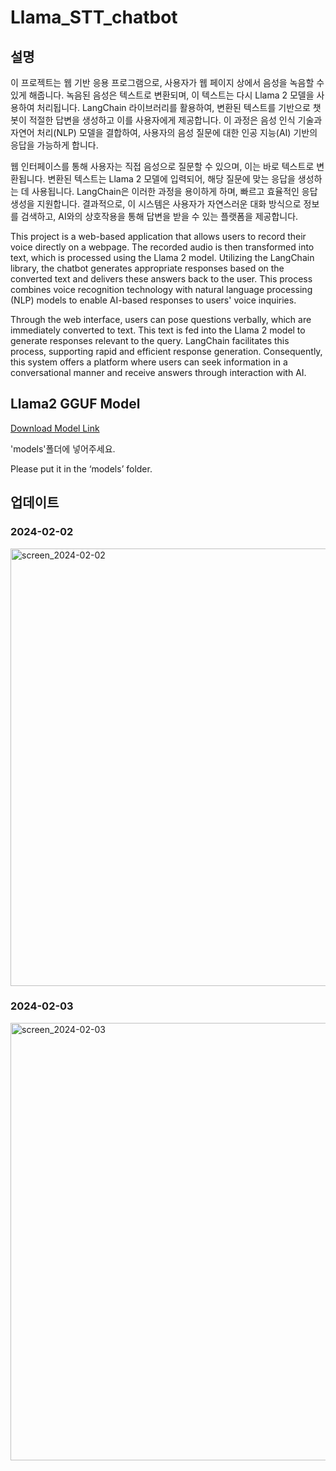 # Llama_STT_chatbot
## 설명
이 프로젝트는 웹 기반 응용 프로그램으로, 사용자가 웹 페이지 상에서 음성을 녹음할 수 있게 해줍니다. 녹음된 음성은 텍스트로 변환되며, 이 텍스트는 다시 Llama 2 모델을 사용하여 처리됩니다. LangChain 라이브러리를 활용하여, 변환된 텍스트를 기반으로 챗봇이 적절한 답변을 생성하고 이를 사용자에게 제공합니다. 이 과정은 음성 인식 기술과 자연어 처리(NLP) 모델을 결합하여, 사용자의 음성 질문에 대한 인공 지능(AI) 기반의 응답을 가능하게 합니다.

웹 인터페이스를 통해 사용자는 직접 음성으로 질문할 수 있으며, 이는 바로 텍스트로 변환됩니다. 변환된 텍스트는 Llama 2 모델에 입력되어, 해당 질문에 맞는 응답을 생성하는 데 사용됩니다. LangChain은 이러한 과정을 용이하게 하며, 빠르고 효율적인 응답 생성을 지원합니다. 결과적으로, 이 시스템은 사용자가 자연스러운 대화 방식으로 정보를 검색하고, AI와의 상호작용을 통해 답변을 받을 수 있는 플랫폼을 제공합니다.

This project is a web-based application that allows users to record their voice directly on a webpage. The recorded audio is then transformed into text, which is processed using the Llama 2 model. Utilizing the LangChain library, the chatbot generates appropriate responses based on the converted text and delivers these answers back to the user. This process combines voice recognition technology with natural language processing (NLP) models to enable AI-based responses to users' voice inquiries.

Through the web interface, users can pose questions verbally, which are immediately converted to text. This text is fed into the Llama 2 model to generate responses relevant to the query. LangChain facilitates this process, supporting rapid and efficient response generation. Consequently, this system offers a platform where users can seek information in a conversational manner and receive answers through interaction with AI.

## Llama2 GGUF Model

[Download Model Link](https://huggingface.co/TheBloke/Llama-2-7B-Chat-GGUF/tree/main)

'models'폴더에 넣어주세요.

Please put it in the ‘models’ folder.



## 업데이트
### 2024-02-02
<img width="700" alt="screen_2024-02-02" src="https://github.com/doyoon530/llama_conversation/assets/150874253/0da478c6-d67a-4a93-b263-6da39c120e81">

### 2024-02-03
<img width="700" alt="screen_2024-02-03" src="https://github.com/doyoon530/Llama_STT_chatbot/assets/150874253/2e3d1030-852d-4276-88b9-2be263891a06">
